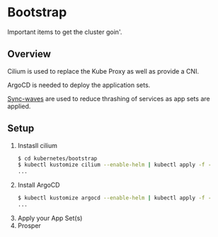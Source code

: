 # Bootstrap

Important items to get the cluster goin'.

## Overview

Cilium is used to replace the Kube Proxy as well as provide a CNI.

ArgoCD is needed to deploy the application sets.

[Sync-waves](https://argo-cd.readthedocs.io/en/stable/user-guide/sync-waves/) are used to reduce thrashing of services as app sets are applied.

## Setup

1. Instasll cilium
    ```sh
    $ cd kubernetes/bootstrap
    $ kubectl kustomize cilium --enable-helm | kubectl apply -f -
    ...
    ```
2. Install ArgoCD
    ```sh
    $ kubectl kustomize argocd --enable-helm | kubectl apply -f -
    ...
    ```
3. Apply your App Set(s)
4. Prosper
